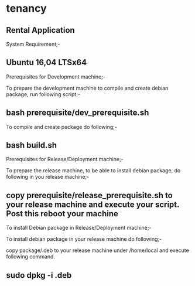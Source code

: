 # tenancy
Rental Application
---------------------------------------------------------------------------------------------------------------------
System Requirement;-

Ubuntu 16,04 LTSx64
---------------------------------------------------------------------------------------------------------------------
Prerequisites for Development machine;-

To prepare the development machine to compile and create debian package, run following script;-

bash prerequisite/dev_prerequisite.sh
---------------------------------------------------------------------------------------------------------------------
To compile and create package do following;-

bash build.sh
---------------------------------------------------------------------------------------------------------------------
Prerequisites for Release/Deployment machine;-

To prepare the release machine, to be able to install debian package, do following in you release machine;-

copy prerequisite/release_prerequisite.sh to your release machine and execute your script.
Post this reboot your machine
---------------------------------------------------------------------------------------------------------------------
To install Debian package in Release/Deployment machine;-

To install debian package in your release machine do following;-

copy package/<name>.deb to your release machine under /home/local and execute following command.

sudo dpkg -i <name>.deb
---------------------------------------------------------------------------------------------------------------------